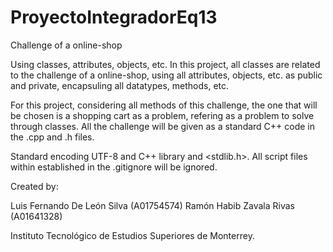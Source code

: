 # ProyectoIntegradorEq13

Challenge of a online-shop

Using classes, attributes, objects, etc. In this project, all classes are related to the 
challenge of a online-shop, using all attributes, objects, etc. as public and private, encapsuling all datatypes, 
methods, etc. 

For this project, considering all methods of this challenge, the one that will be chosen is a shopping cart as a problem, 
refering as a problem to solve through classes. All the challenge will be given as a standard C++ code in the .cpp and .h files.

Standard encoding UTF-8 and C++ library <iostream> and <stdlib.h>. All script files within established in the .gitignore will be ignored.
  
Created by:
  
Luis Fernando De León Silva (A01754574)
Ramón Habib Zavala Rivas (A01641328)

Instituto Tecnológico de Estudios Superiores de Monterrey.
  

  

  
  
  
